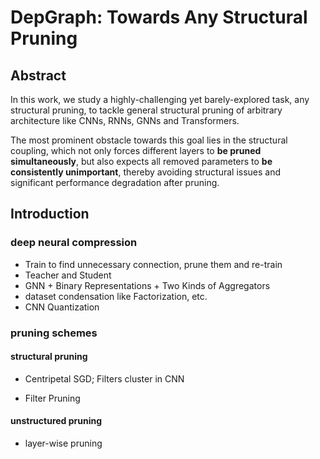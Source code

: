 # DepGraph: Towards Any Structural Pruning

## Abstract

<tldr>
In this work, we study a highly-challenging yet barely-explored task, any structural pruning, to tackle general structural pruning of arbitrary architecture like CNNs, RNNs, GNNs and Transformers.
</tldr>

The most prominent obstacle towards this goal lies in the structural coupling, which not only forces different layers to **be pruned simultaneously**, but also expects all removed parameters to **be consistently unimportant**, thereby avoiding structural issues and significant performance degradation after pruning.

## Introduction

### deep neural compression

- Train to find unnecessary connection, prune them and re-train 
<a href="https://arxiv.org/abs/1506.02626"></a>
- Teacher and Student
<a href="https://arxiv.org/abs/1503.02531"></a>
- GNN + Binary Representations + Two Kinds of Aggregators
<a href="https://arxiv.org/abs/2109.12872"></a>
- dataset condensation like Factorization, etc.
<a href="https://arxiv.org/abs/2210.16774"></a>
- CNN Quantization
<a href="https://ieeexplore.ieee.org/document/7780890/"></a>

### pruning schemes

#### structural pruning

- Centripetal SGD; Filters cluster in CNN
<a href="https://arxiv.org/pdf/1904.03837.pdf"></a>

- Filter Pruning
<a href="https://arxiv.org/abs/1608.08710"></a>

#### unstructured pruning

- layer-wise pruning
<a href="https://arxiv.org/abs/1705.07565"></a>

